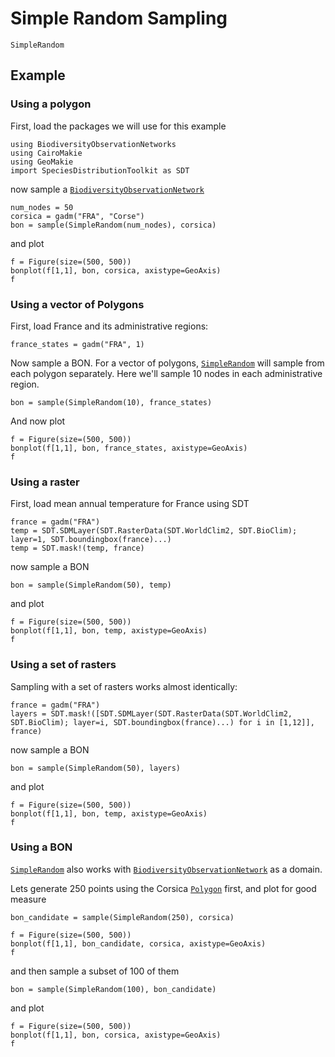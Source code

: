 # Simple Random Sampling

```@docs; canonical=false
SimpleRandom
```

## Example 

### Using a polygon 

First, load the packages we will use for this example

```@example 1
using BiodiversityObservationNetworks 
using CairoMakie
using GeoMakie
import SpeciesDistributionToolkit as SDT
```

now sample a [`BiodiversityObservationNetwork`](@ref)

```@example 1
num_nodes = 50
corsica = gadm("FRA", "Corse")
bon = sample(SimpleRandom(num_nodes), corsica)
```

and plot

```@example 1
f = Figure(size=(500, 500))
bonplot(f[1,1], bon, corsica, axistype=GeoAxis)
f
```

### Using a vector of Polygons

First, load France and its administrative regions:

```@example 1
france_states = gadm("FRA", 1)
```

Now sample a BON. For a vector of polygons, [`SimpleRandom`](@ref) will sample
from each polygon separately. Here we'll sample 10 nodes in each administrative region.


```@example 1
bon = sample(SimpleRandom(10), france_states)
```

And now plot

```@example 1
f = Figure(size=(500, 500))
bonplot(f[1,1], bon, france_states, axistype=GeoAxis)
f
```

### Using a raster 

First, load mean annual temperature for France using SDT

```@example 1
france = gadm("FRA")
temp = SDT.SDMLayer(SDT.RasterData(SDT.WorldClim2, SDT.BioClim); layer=1, SDT.boundingbox(france)...)
temp = SDT.mask!(temp, france)
```

now sample a BON

```@example 1
bon = sample(SimpleRandom(50), temp)
```

and plot

```@example 1
f = Figure(size=(500, 500))
bonplot(f[1,1], bon, temp, axistype=GeoAxis)
f
```

### Using a set of rasters 

Sampling with a set of rasters works almost identically:

```@example 1
france = gadm("FRA")
layers = SDT.mask!([SDT.SDMLayer(SDT.RasterData(SDT.WorldClim2, SDT.BioClim); layer=i, SDT.boundingbox(france)...) for i in [1,12]], france)
```

now sample a BON

```@example 1
bon = sample(SimpleRandom(50), layers)
```

and plot

```@example 1
f = Figure(size=(500, 500))
bonplot(f[1,1], bon, temp, axistype=GeoAxis)
f
```

### Using a BON

[`SimpleRandom`](@ref) also works with [`BiodiversityObservationNetwork`](@ref)
as a domain.

Lets generate 250 points using the Corsica [`Polygon`](@ref) first, and plot for good measure

```@example 1
bon_candidate = sample(SimpleRandom(250), corsica)

f = Figure(size=(500, 500))
bonplot(f[1,1], bon_candidate, corsica, axistype=GeoAxis)
f
```

and then sample a subset of 100 of them

```@example 1
bon = sample(SimpleRandom(100), bon_candidate)
```

and plot

```@example 1
f = Figure(size=(500, 500))
bonplot(f[1,1], bon, corsica, axistype=GeoAxis)
f
```
